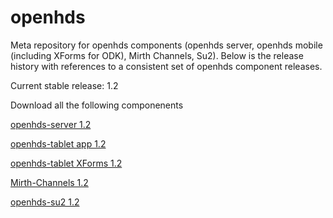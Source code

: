openhds
=======

Meta repository for openhds components (openhds server, openhds mobile (including XForms for ODK), Mirth Channels, Su2). Below is the release history with references to a consistent set of openhds component releases.

Current stable release: 1.2

Download all the following componenents

[openhds-server 1.2](https://github.com/SwissTPH/openhds-server/releases/download/openhds-1.2/openhds1.2.war)

[openhds-tablet app 1.2](https://github.com/SwissTPH/openhds-tablet/releases/download/1.2/openhds-tablet1.2.apk)

[openhds-tablet XForms 1.2](https://github.com/SwissTPH/openhds-tablet/releases/download/1.2/xlsforms.zip)

[Mirth-Channels 1.2](https://github.com/SwissTPH/Mirth-Channels/archive/v1.2.zip)

[openhds-su2 1.2](https://github.com/SwissTPH/openhds-su2/archive/v1.2.zip)


